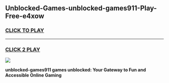 
## Unblocked-Games-unblocked-games911-Play-Free-e4xow
<h3>
<a href="https://premium76.site?title=unblocked-games911&ref=12A">CLICK TO PLAY</a></h3>
<hr>

<h3>
<a href="https://premium76.site?title=unblocked-games911&ref=12A">CLICK 2 PLAY</a>
  
</h3>

<a href="https://premium76.site?title=unblocked-games911&ref=12A"><img src="https://clearcache.store/games.png"></a>


**unblocked-games911 games unblocked: Your Gateway to Fun and Accessible Online Gaming**
